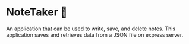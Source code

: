 # NoteTaker :page_facing_up:
An application that can be used to write, save, and delete notes. This application saves and retrieves data from a JSON file on express server.

